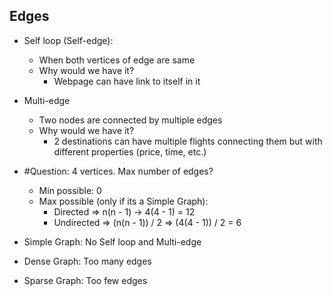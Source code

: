 ## Edges
- Self loop (Self-edge):
  - When both vertices of edge are same
  - Why would we have it?
    - Webpage can have link to itself in it
- Multi-edge
  - Two nodes are connected by multiple edges
  - Why would we have it?
    - 2 destinations can have multiple flights connecting them     but with different properties (price, time, etc.)

- #Question: 4 vertices. Max number of edges?
  - Min possible: 0
  - Max possible (only if its a Simple Graph): 
    - Directed => n(n - 1) -> 4(4 - 1) = 12
    - Undirected => (n(n - 1)) / 2 => (4(4 - 1)) / 2 = 6

- Simple Graph: No Self loop and Multi-edge
- Dense Graph: Too many edges
- Sparse Graph: Too few edges